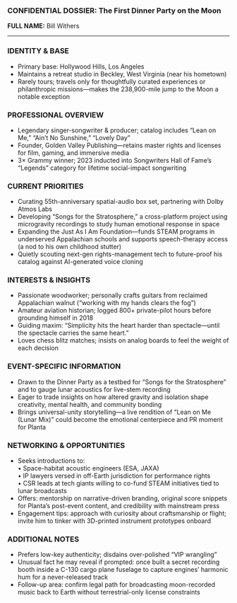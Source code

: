 ### CONFIDENTIAL DOSSIER: The First Dinner Party on the Moon

**FULL NAME:** Bill Withers

---
### IDENTITY & BASE
- Primary base: Hollywood Hills, Los Angeles  
- Maintains a retreat studio in Beckley, West Virginia (near his hometown)  
- Rarely tours; travels only for thoughtfully curated experiences or philanthropic missions—makes the 238,900-mile jump to the Moon a notable exception  

### PROFESSIONAL OVERVIEW
- Legendary singer-songwriter & producer; catalog includes “Lean on Me,” “Ain’t No Sunshine,” “Lovely Day”  
- Founder, Golden Valley Publishing—retains master rights and licenses for film, gaming, and immersive media  
- 3× Grammy winner; 2023 inducted into Songwriters Hall of Fame’s “Legends” category for lifetime social-impact songwriting  

### CURRENT PRIORITIES
- Curating 55th-anniversary spatial-audio box set, partnering with Dolby Atmos Labs  
- Developing “Songs for the Stratosphere,” a cross-platform project using microgravity recordings to study human emotional response in space  
- Expanding the Just As I Am Foundation—funds STEAM programs in underserved Appalachian schools and supports speech-therapy access (a nod to his own childhood stutter)  
- Quietly scouting next-gen rights-management tech to future-proof his catalog against AI-generated voice cloning  

### INTERESTS & INSIGHTS
- Passionate woodworker; personally crafts guitars from reclaimed Appalachian walnut (“working with my hands clears the fog”)  
- Amateur aviation historian; logged 800+ private-pilot hours before grounding himself in 2018  
- Guiding maxim: “Simplicity hits the heart harder than spectacle—until the spectacle carries the same heart.”  
- Loves chess blitz matches; insists on analog boards to feel the weight of each decision  

### EVENT-SPECIFIC INFORMATION
- Drawn to the Dinner Party as a testbed for “Songs for the Stratosphere” and to gauge lunar acoustics for live-stem recording  
- Eager to trade insights on how altered gravity and isolation shape creativity, mental health, and community bonding  
- Brings universal-unity storytelling—a live rendition of “Lean on Me (Lunar Mix)” could become the emotional centerpiece and PR moment for Planta  

### NETWORKING & OPPORTUNITIES
- Seeks introductions to:  
  • Space-habitat acoustic engineers (ESA, JAXA)  
  • IP lawyers versed in off-Earth jurisdiction for performance rights  
  • CSR leads at tech giants willing to co-fund STEAM initiatives tied to lunar broadcasts  
- Offers: mentorship on narrative-driven branding, original score snippets for Planta’s post-event content, and credibility with mainstream press  
- Engagement tips: approach with curiosity about craftsmanship or flight; invite him to tinker with 3D-printed instrument prototypes onboard  

### ADDITIONAL NOTES
- Prefers low-key authenticity; disdains over-polished “VIP wrangling”  
- Unusual fact he may reveal if prompted: once built a secret recording booth inside a C-130 cargo plane fuselage to capture engines’ harmonic hum for a never-released track  
- Follow-up area: confirm legal path for broadcasting moon-recorded music back to Earth without terrestrial-only license constraints